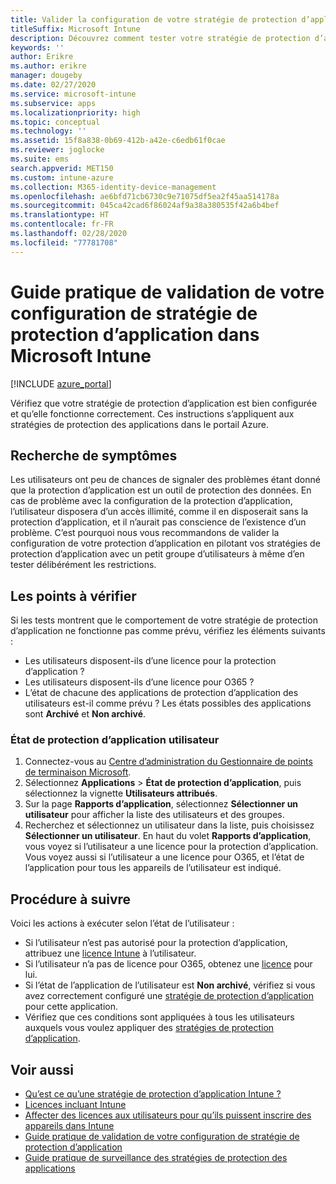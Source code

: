 ```yaml
---
title: Valider la configuration de votre stratégie de protection d’application
titleSuffix: Microsoft Intune
description: Découvrez comment tester votre stratégie de protection d’application pour vérifier qu’elle est bien configurée et qu’elle fonctionne correctement dans Microsoft Intune.
keywords: ''
author: Erikre
ms.author: erikre
manager: dougeby
ms.date: 02/27/2020
ms.service: microsoft-intune
ms.subservice: apps
ms.localizationpriority: high
ms.topic: conceptual
ms.technology: ''
ms.assetid: 15f8a838-0b69-412b-a42e-c6edb61f0cae
ms.reviewer: joglocke
ms.suite: ems
search.appverid: MET150
ms.custom: intune-azure
ms.collection: M365-identity-device-management
ms.openlocfilehash: ae6bfd71cb6730c9e71075df5ea2f45aa514178a
ms.sourcegitcommit: 045ca42cad6f86024af9a38a380535f42a6b4bef
ms.translationtype: HT
ms.contentlocale: fr-FR
ms.lasthandoff: 02/28/2020
ms.locfileid: "77781708"
---
```

# <a name="how-to-validate-your-app-protection-policy-setup-in-microsoft-intune"></a>Guide pratique de validation de votre configuration de stratégie de protection d’application dans Microsoft Intune

[!INCLUDE [azure_portal](../includes/azure_portal.md)]

Vérifiez que votre stratégie de protection d’application est bien configurée et qu’elle fonctionne correctement. Ces instructions s’appliquent aux stratégies de protection des applications dans le portail Azure.

## <a name="checking-for-symptoms"></a>Recherche de symptômes
Les utilisateurs ont peu de chances de signaler des problèmes étant donné que la protection d’application est un outil de protection des données. En cas de problème avec la configuration de la protection d’application, l’utilisateur disposera d’un accès illimité, comme il en disposerait sans la protection d’application, et il n’aurait pas conscience de l’existence d’un problème. C’est pourquoi nous vous recommandons de valider la configuration de votre protection d’application en pilotant vos stratégies de protection d’application avec un petit groupe d’utilisateurs à même d’en tester délibérément les restrictions.

## <a name="what-to-check"></a>Les points à vérifier

Si les tests montrent que le comportement de votre stratégie de protection d’application ne fonctionne pas comme prévu, vérifiez les éléments suivants :

- Les utilisateurs disposent-ils d’une licence pour la protection d’application ?
- Les utilisateurs disposent-ils d’une licence pour O365 ?
- L’état de chacune des applications de protection d’application des utilisateurs est-il comme prévu ? Les états possibles des applications sont **Archivé** et **Non archivé**.

### <a name="user-app-protection-status"></a>État de protection d’application utilisateur
1. Connectez-vous au [Centre d’administration du Gestionnaire de points de terminaison Microsoft](https://go.microsoft.com/fwlink/?linkid=2109431).
3. Sélectionnez **Applications** >  **État de protection d’application**, puis sélectionnez la vignette **Utilisateurs attribués**. 
4. Sur la page **Rapports d’application**, sélectionnez **Sélectionner un utilisateur** pour afficher la liste des utilisateurs et des groupes. 
5. Recherchez et sélectionnez un utilisateur dans la liste, puis choisissez **Sélectionner un utilisateur**. En haut du volet **Rapports d’application**, vous voyez si l’utilisateur a une licence pour la protection d’application. Vous voyez aussi si l’utilisateur a une licence pour O365, et l’état de l’application pour tous les appareils de l’utilisateur est indiqué.

## <a name="what-to-do"></a>Procédure à suivre
Voici les actions à exécuter selon l’état de l’utilisateur :

- Si l’utilisateur n’est pas autorisé pour la protection d’application, attribuez une [licence Intune](../fundamentals/licenses.md) à l’utilisateur.
- Si l’utilisateur n’a pas de licence pour O365, obtenez une [licence](../fundamentals/licenses.md) pour lui.
- Si l’état de l’application de l’utilisateur est **Non archivé**, vérifiez si vous avez correctement configuré une [stratégie de protection d’application](app-protection-policies-validate.md) pour cette application.
- Vérifiez que ces conditions sont appliquées à tous les utilisateurs auxquels vous voulez appliquer des [stratégies de protection d’application](app-protection-policies-monitor.md).

## <a name="see-also"></a>Voir aussi

- [Qu’est ce qu’une stratégie de protection d’application Intune ?](app-protection-policies.md)
- [Licences incluant Intune](../fundamentals/licenses.md)
- [Affecter des licences aux utilisateurs pour qu’ils puissent inscrire des appareils dans Intune](../fundamentals/licenses-assign.md)
- [Guide pratique de validation de votre configuration de stratégie de protection d’application](app-protection-policies-validate.md)
- [Guide pratique de surveillance des stratégies de protection des applications](app-protection-policies-monitor.md)

